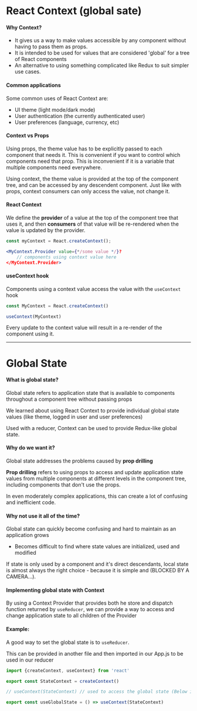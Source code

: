# React Context (global sate)

#### Why Context?

* It gives us a way to make values accessible by any component without having to pass them as props.
* It is intended to be used for values that are considered 'global' for a tree of React components
* An alternative to using something complicated like Redux to suit simpler use cases.

#### Common applications

Some common uses of React Context are:

* UI theme (light mode/dark mode)
* User authentication (the currently authenticated user)
* User preferences (language, currency, etc)

#### Context vs Props

Using props, the theme value has to be explicitly passed to each component that needs it. This is convenient if you want to control which components need that prop. This is inconvenient if it is a variable that multiple components need everywhere.

Using context, the theme value is provided at the top of the component tree, and can be accessed by any descendent component. Just like with props, context consumers can only access the value, not change it.

#### React Context

We define the **provider** of a value at the top of the component tree that uses it, and then **consumers** of that value will be re-rendered when the value is updated by the provider.

```jsx
const myContext = React.createContext();

<MyContext.Provider value={*/some value */}?
    // components using context value here
</MyContext.Provider>
```

#### useContext hook

Components using a context value access the value with the `useContext` hook

```jsx
const MyContext = React.createContext()

useContext(MyContext)
```

Every update to the context value will result in a re-render of the component using it.

---

# Global State

#### What is global state?

Global state refers to application state that is available to components throughout a component tree without passing props

We learned about using React Context to provide individual global state values (like theme, logged in user and user preferences)

Used with a reducer, Context can be used to provide Redux-like global state.

#### Why do we want it?

Global state addresses the problems caused by **prop drilling**

**Prop drilling** refers to using props to access and update application state values from multiple components at different levels in the component tree, including components that don't use the props.

In even moderately complex applications, this can create a lot of confusing and inefficient code. 

#### Why not use it all of the time?

Global state can quickly become confusing and hard to maintain as an application grows

* Becomes difficult to find where state values are initialized, used and modified

If state is only used by a component and it's direct descendants, local state is almost always the right choice - because it is simple and  (BLOCKED BY A CAMERA...).

#### Implementing global state with Context

By using a Context Provider that provides both he store and dispatch function returned by `useReducer`, we can provide a way to access and change application state to all children of the Provider



#### Example:

A good way to set the global state is to `useReducer`. 

This can be provided in another file and then imported in our App.js to be used in our reducer

```jsx
import {createContext, useContext} from 'react'

export const StateContext = createContext()

// useContext(StateContext) // used to access the global state (Below is a hook)

export const useGlobalState = () => useContext(StateContext)
```

